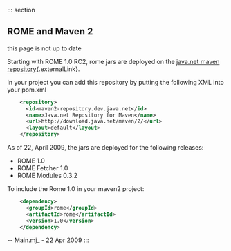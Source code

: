 ::: section
## ROME and Maven 2

this page is not up to date

Starting with ROME 1.0 RC2, rome jars are deployed on the [java.net
maven repository](http://download.java.net/maven/2/){.externalLink}.

In your project you can add this repository by putting the following XML
into your pom.xml

```xml
    <repository>
      <id>maven2-repository.dev.java.net</id>
      <name>Java.net Repository for Maven</name>
      <url>http://download.java.net/maven/2/</url>
      <layout>default</layout>
    </repository>
```

As of 22, April 2009, the jars are deployed for the following releases:

-   ROME 1.0
-   ROME Fetcher 1.0
-   ROME Modules 0.3.2

To include the Rome 1.0 in your maven2 project:

```xml
    <dependency>
      <groupId>rome</groupId>
      <artifactId>rome</artifactId>
      <version>1.0</version>
    </dependency>
```

\-- Main.mj\_ - 22 Apr 2009
:::
